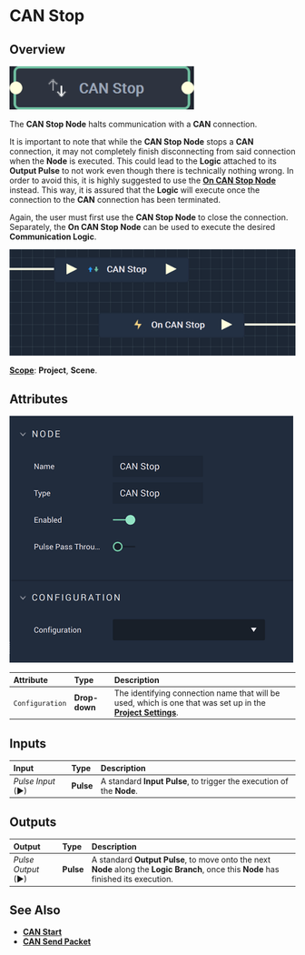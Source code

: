 # CAN Stop

## Overview

![The CAN Stop Node.](../../../.gitbook/assets/canstopnode20241.png)

The **CAN Stop Node** halts communication with a **CAN** connection.

It is important to note that while the **CAN Stop Node** stops a **CAN** connection, it may not completely finish disconnecting from said connection when the **Node** is executed. This could lead to the **Logic** attached to its **Output Pulse** 
to not work even though there is technically nothing wrong. In order to avoid this, it is highly suggested to use 
the [**On CAN Stop Node**](events/oncanstop.md) instead. This way, it is assured that the **Logic** will execute once the connection to the **CAN** connection has been terminated.

Again, the user must first use the **CAN Stop Node** to close the connection. Separately, the **On CAN Stop Node** can be used to execute the desired **Communication Logic**. 


![CAN Stop and On CAN Stop Configuration.](../../../.gitbook/assets/canstopvsoncanstop.png)

[**Scope**](../overview.md#scopes): **Project**, **Scene**.

## Attributes

![The CAN Stop Node Attributes.](../../../.gitbook/assets/canstopatts20231.png)

| Attribute | Type | Description |
| :--- | :--- | :--- |
| `Configuration` | **Drop-down** | The identifying connection name that will be used, which is one that was set up in the [**Project Settings**](../../../modules/project-settings/CAN.md). |

## Inputs

| Input | Type | Description |
| :--- | :--- | :--- |
| _Pulse Input_ \(►\) | **Pulse** | A standard **Input Pulse**, to trigger the execution of the **Node**. |

## Outputs

| Output | Type | Description |
| :--- | :--- | :--- |
| _Pulse Output_ \(►\) | **Pulse** | A standard **Output Pulse**, to move onto the next **Node** along the **Logic Branch**, once this **Node** has finished its execution. |

## See Also

* [**CAN Start**](canstart.md)
* [**CAN Send Packet**](cansendpacket.md)

